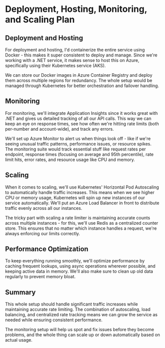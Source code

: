 # Deployment, Hosting, Monitoring, and Scaling Plan

## Deployment and Hosting

For deployment and hosting, I'd containerize the entire service using Docker - this makes it super consistent to deploy and manage. Since we're working with a .NET service, it makes sense to host this on Azure, specifically using their Kubernetes service (AKS). 

We can store our Docker images in Azure Container Registry and deploy them across multiple regions for redundancy. The whole setup would be managed through Kubernetes for better orchestration and failover handling.

## Monitoring

For monitoring, we'll integrate Application Insights since it works great with .NET and gives us detailed tracking of all our API calls. This way we can keep an eye on response times, see how often we're hitting rate limits (both per-number and account-wide), and track any errors. 

We'll set up Azure Monitor to alert us when things look off - like if we're seeing unusual traffic patterns, performance issues, or resource spikes. The monitoring suite would track essential stuff like request rates per endpoint, response times (focusing on average and 95th percentile), rate limit hits, error rates, and resource usage like CPU and memory.

## Scaling

When it comes to scaling, we'll use Kubernetes' Horizontal Pod Autoscaling to automatically handle traffic increases. This means when we see higher CPU or memory usage, Kubernetes will spin up new instances of our service automatically. We'll put an Azure Load Balancer in front to distribute traffic evenly across all our instances. 

The tricky part with scaling a rate limiter is maintaining accurate counts across multiple instances - for this, we'll use Redis as a centralized counter store. This ensures that no matter which instance handles a request, we're always enforcing our limits correctly.

## Performance Optimization

To keep everything running smoothly, we'll optimize performance by caching frequent lookups, using async operations wherever possible, and keeping active data in memory. We'll also make sure to clean up old data regularly to prevent memory bloat.

## Summary

This whole setup should handle significant traffic increases while maintaining accurate rate limiting. The combination of autoscaling, load balancing, and centralized rate tracking means we can grow the service as needed while ensuring consistent performance. 

The monitoring setup will help us spot and fix issues before they become problems, and the whole thing can scale up or down automatically based on actual usage.
